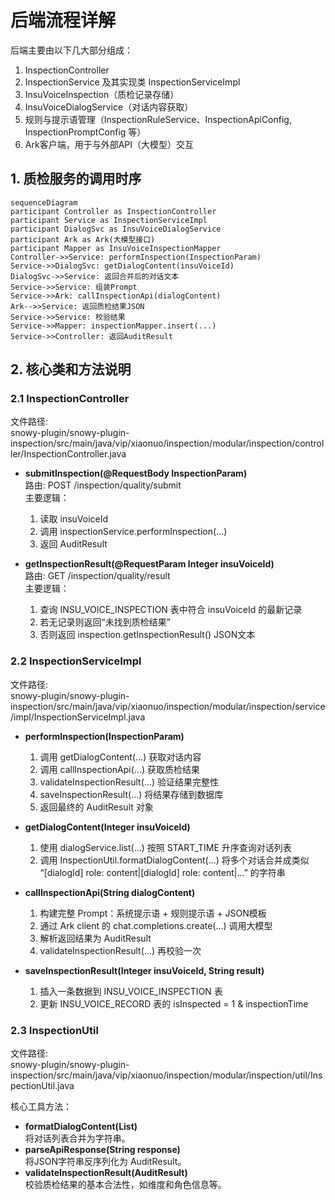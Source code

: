 # 后端流程详解

后端主要由以下几大部分组成：

1. InspectionController  
2. InspectionService 及其实现类 InspectionServiceImpl  
3. InsuVoiceInspection（质检记录存储）  
4. InsuVoiceDialogService（对话内容获取）  
5. 规则与提示语管理（InspectionRuleService、InspectionApiConfig, InspectionPromptConfig 等）  
6. Ark客户端，用于与外部API（大模型）交互  

## 1. 质检服务的调用时序
```mermaid
sequenceDiagram
participant Controller as InspectionController
participant Service as InspectionServiceImpl
participant DialogSvc as InsuVoiceDialogService
participant Ark as Ark(大模型接口)
participant Mapper as InsuVoiceInspectionMapper
Controller->>Service: performInspection(InspectionParam)
Service->>DialogSvc: getDialogContent(insuVoiceId)
DialogSvc->>Service: 返回合并后的对话文本
Service->>Service: 组装Prompt
Service->>Ark: callInspectionApi(dialogContent)
Ark-->>Service: 返回质检结果JSON
Service->>Service: 校验结果
Service->>Mapper: inspectionMapper.insert(...)
Service->>Controller: 返回AuditResult
```


## 2. 核心类和方法说明

### 2.1 InspectionController
文件路径:  
snowy-plugin/snowy-plugin-inspection/src/main/java/vip/xiaonuo/inspection/modular/inspection/controller/InspectionController.java

- <strong>submitInspection(@RequestBody InspectionParam)</strong>  
  路由: POST /inspection/quality/submit  
  主要逻辑：  
  1. 读取 insuVoiceId  
  2. 调用 inspectionService.performInspection(...)  
  3. 返回 AuditResult  

- <strong>getInspectionResult(@RequestParam Integer insuVoiceId)</strong>  
  路由: GET /inspection/quality/result  
  主要逻辑：  
  1. 查询 INSU_VOICE_INSPECTION 表中符合 insuVoiceId 的最新记录  
  2. 若无记录则返回“未找到质检结果”  
  3. 否则返回 inspection.getInspectionResult() JSON文本  

### 2.2 InspectionServiceImpl
文件路径:  
snowy-plugin/snowy-plugin-inspection/src/main/java/vip/xiaonuo/inspection/modular/inspection/service/impl/InspectionServiceImpl.java

- <strong>performInspection(InspectionParam)</strong>  
  1. 调用 getDialogContent(...) 获取对话内容  
  2. 调用 callInspectionApi(...) 获取质检结果  
  3. validateInspectionResult(...) 验证结果完整性  
  4. saveInspectionResult(...) 将结果存储到数据库  
  5. 返回最终的 AuditResult 对象

- <strong>getDialogContent(Integer insuVoiceId)</strong>  
  1. 使用 dialogService.list(...) 按照 START_TIME 升序查询对话列表  
  2. 调用 InspectionUtil.formatDialogContent(...) 将多个对话合并成类似 “[dialogId] role: content|[dialogId] role: content|...” 的字符串

- <strong>callInspectionApi(String dialogContent)</strong>  
  1. 构建完整 Prompt：系统提示语 + 规则提示语 + JSON模板  
  2. 通过 Ark client 的 chat.completions.create(...) 调用大模型  
  3. 解析返回结果为 AuditResult  
  4. validateInspectionResult(...) 再校验一次  

- <strong>saveInspectionResult(Integer insuVoiceId, String result)</strong>  
  1. 插入一条数据到 INSU_VOICE_INSPECTION 表  
  2. 更新 INSU_VOICE_RECORD 表的 isInspected = 1 & inspectionTime  

### 2.3 InspectionUtil
文件路径:  
snowy-plugin/snowy-plugin-inspection/src/main/java/vip/xiaonuo/inspection/modular/inspection/util/InspectionUtil.java

核心工具方法：  
- <strong>formatDialogContent(List<InsuVoiceDialog>)</strong>  
  将对话列表合并为字符串。  
- <strong>parseApiResponse(String response)</strong>  
  将JSON字符串反序列化为 AuditResult。  
- <strong>validateInspectionResult(AuditResult)</strong>  
  校验质检结果的基本合法性，如维度和角色信息等。

